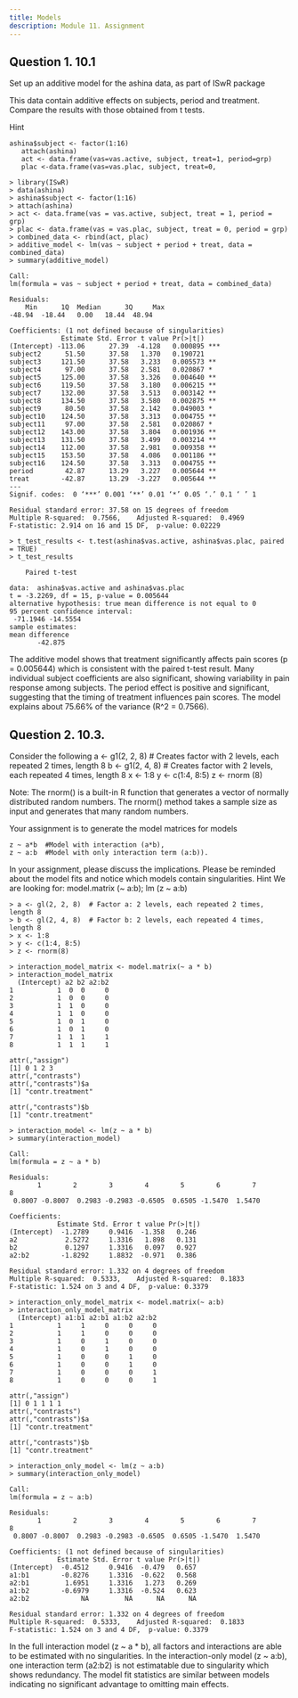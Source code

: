 ```yaml
---
title: Models
description: Module 11. Assignment
---
```


## Question 1. 10.1 
Set up an additive model for the ashina data, as part of ISwR package

This data contain additive effects on subjects, period and treatment. Compare the results with those obtained from t tests. 

Hint
```
ashina$subject <- factor(1:16)
   attach(ashina)
   act <- data.frame(vas=vas.active, subject, treat=1, period=grp)
   plac <-data.frame(vas=vas.plac, subject, treat=0,
```

```
> library(ISwR)
> data(ashina)
> ashina$subject <- factor(1:16)
> attach(ashina)
> act <- data.frame(vas = vas.active, subject, treat = 1, period = grp)
> plac <- data.frame(vas = vas.plac, subject, treat = 0, period = grp)
> combined_data <- rbind(act, plac)
> additive_model <- lm(vas ~ subject + period + treat, data = combined_data)
> summary(additive_model)

Call:
lm(formula = vas ~ subject + period + treat, data = combined_data)

Residuals:
    Min      1Q  Median      3Q     Max 
-48.94  -18.44   0.00   18.44  48.94 

Coefficients: (1 not defined because of singularities)
             Estimate Std. Error t value Pr(>|t|)    
(Intercept) -113.06      27.39  -4.128   0.000895 ***
subject2      51.50      37.58   1.370   0.190721    
subject3     121.50      37.58   3.233   0.005573 ** 
subject4      97.00      37.58   2.581   0.020867 *  
subject5     125.00      37.58   3.326   0.004640 ** 
subject6     119.50      37.58   3.180   0.006215 ** 
subject7     132.00      37.58   3.513   0.003142 ** 
subject8     134.50      37.58   3.580   0.002875 ** 
subject9      80.50      37.58   2.142   0.049003 *  
subject10    124.50      37.58   3.313   0.004755 ** 
subject11     97.00      37.58   2.581   0.020867 *  
subject12    143.00      37.58   3.804   0.001936 ** 
subject13    131.50      37.58   3.499   0.003214 ** 
subject14    112.00      37.58   2.981   0.009358 ** 
subject15    153.50      37.58   4.086   0.001186 ** 
subject16    124.50      37.58   3.313   0.004755 ** 
period        42.87      13.29   3.227   0.005644 ** 
treat        -42.87      13.29  -3.227   0.005644 ** 
---
Signif. codes:  0 ‘***’ 0.001 ‘**’ 0.01 ‘*’ 0.05 ‘.’ 0.1 ‘ ’ 1

Residual standard error: 37.58 on 15 degrees of freedom
Multiple R-squared:  0.7566,    Adjusted R-squared:  0.4969 
F-statistic: 2.914 on 16 and 15 DF,  p-value: 0.02229
```
```
> t_test_results <- t.test(ashina$vas.active, ashina$vas.plac, paired = TRUE)
> t_test_results

    Paired t-test

data:  ashina$vas.active and ashina$vas.plac
t = -3.2269, df = 15, p-value = 0.005644
alternative hypothesis: true mean difference is not equal to 0
95 percent confidence interval:
 -71.1946 -14.5554
sample estimates:
mean difference 
       -42.875 
```

The additive model shows that treatment significantly affects pain scores (p = 0.005644) which is consistent with the paired t-test result. Many individual subject coefficients are also significant, showing variability in pain response among subjects. The period effect is positive and significant, suggesting that the timing of treatment influences pain scores. The model explains about 75.66% of the variance (R^2 = 0.7566).

## Question 2. 10.3.

Consider the following
a <- g1(2, 2, 8) # Creates factor with 2 levels, each repeated 2 times, length 8
b <- g1(2, 4, 8) # Creates factor with 2 levels, each repeated 4 times, length 8
x <- 1:8
y <- c(1:4, 8:5)
z <- rnorm (8)

Note:
The rnorm() is a built-in R function that generates a vector of normally distributed random numbers. The rnorm() method takes a sample size as input and generates that many random numbers.

Your assignment is to generate the model matrices for models

    z ~ a*b  #Model with interaction (a*b),
    z ~ a:b  #Model with only interaction term (a:b)).

In your assignment, please discuss the implications. Please be reminded about the model fits and notice which models contain singularities.
Hint
We are looking for: model.matrix (~ a:b); lm (z ~ a:b)

```
> a <- gl(2, 2, 8)  # Factor a: 2 levels, each repeated 2 times, length 8
> b <- gl(2, 4, 8)  # Factor b: 2 levels, each repeated 4 times, length 8
> x <- 1:8
> y <- c(1:4, 8:5)
> z <- rnorm(8)

> interaction_model_matrix <- model.matrix(~ a * b)
> interaction_model_matrix
  (Intercept) a2 b2 a2:b2
1           1  0  0     0
2           1  0  0     0
3           1  1  0     0
4           1  1  0     0
5           1  0  1     0
6           1  0  1     0
7           1  1  1     1
8           1  1  1     1

attr(,"assign")
[1] 0 1 2 3
attr(,"contrasts")
attr(,"contrasts")$a
[1] "contr.treatment"

attr(,"contrasts")$b
[1] "contr.treatment"

> interaction_model <- lm(z ~ a * b)
> summary(interaction_model)

Call:
lm(formula = z ~ a * b)

Residuals:
       1        2        3        4        5        6        7        8 
 0.8007 -0.8007  0.2983 -0.2983 -0.6505  0.6505 -1.5470  1.5470 

Coefficients:
            Estimate Std. Error t value Pr(>|t|)  
(Intercept)  -1.2789     0.9416  -1.358   0.246  
a2            2.5272     1.3316   1.898   0.131  
b2            0.1297     1.3316   0.097   0.927  
a2:b2        -1.8292     1.8832  -0.971   0.386  

Residual standard error: 1.332 on 4 degrees of freedom
Multiple R-squared:  0.5333,    Adjusted R-squared:  0.1833 
F-statistic: 1.524 on 3 and 4 DF,  p-value: 0.3379
```

```
> interaction_only_model_matrix <- model.matrix(~ a:b)
> interaction_only_model_matrix
  (Intercept) a1:b1 a2:b1 a1:b2 a2:b2
1           1     1     0     0     0
2           1     1     0     0     0
3           1     0     1     0     0
4           1     0     1     0     0
5           1     0     0     1     0
6           1     0     0     1     0
7           1     0     0     0     1
8           1     0     0     0     1

attr(,"assign")
[1] 0 1 1 1 1
attr(,"contrasts")
attr(,"contrasts")$a
[1] "contr.treatment"

attr(,"contrasts")$b
[1] "contr.treatment"

> interaction_only_model <- lm(z ~ a:b)
> summary(interaction_only_model)

Call:
lm(formula = z ~ a:b)

Residuals:
       1        2        3        4        5        6        7        8 
 0.8007 -0.8007  0.2983 -0.2983 -0.6505  0.6505 -1.5470  1.5470 

Coefficients: (1 not defined because of singularities)
            Estimate Std. Error t value Pr(>|t|)
(Intercept)  -0.4512     0.9416  -0.479   0.657
a1:b1        -0.8276     1.3316  -0.622   0.568
a2:b1         1.6951     1.3316   1.273   0.269
a1:b2        -0.6979     1.3316  -0.524   0.623
a2:b2             NA         NA      NA      NA

Residual standard error: 1.332 on 4 degrees of freedom
Multiple R-squared:  0.5333,    Adjusted R-squared:  0.1833 
F-statistic: 1.524 on 3 and 4 DF,  p-value: 0.3379
```

In the full interaction model (z ~ a * b), all factors and interactions are able to be estimated with no singularities. In the interaction-only model (z ~ a:b), one interaction term (a2:b2) is not estimatable due to singularity which shows redundancy. The model fit statistics are similar between models indicating no significant advantage to omitting main effects.